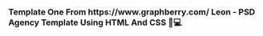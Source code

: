 <h3> Template One From https://www.graphberry.com/
Leon - PSD Agency Template
Using HTML And CSS 🦁💻 </h3>


